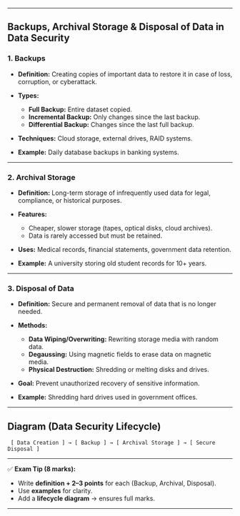 

---

## **Backups, Archival Storage & Disposal of Data in Data Security**

### **1. Backups**

* **Definition:** Creating copies of important data to restore it in case of loss, corruption, or cyberattack.
* **Types:**

  * **Full Backup:** Entire dataset copied.
  * **Incremental Backup:** Only changes since the last backup.
  * **Differential Backup:** Changes since the last full backup.
* **Techniques:** Cloud storage, external drives, RAID systems.
* **Example:** Daily database backups in banking systems.

---

### **2. Archival Storage**

* **Definition:** Long-term storage of infrequently used data for legal, compliance, or historical purposes.
* **Features:**

  * Cheaper, slower storage (tapes, optical disks, cloud archives).
  * Data is rarely accessed but must be retained.
* **Uses:** Medical records, financial statements, government data retention.
* **Example:** A university storing old student records for 10+ years.

---

### **3. Disposal of Data**

* **Definition:** Secure and permanent removal of data that is no longer needed.
* **Methods:**

  * **Data Wiping/Overwriting:** Rewriting storage media with random data.
  * **Degaussing:** Using magnetic fields to erase data on magnetic media.
  * **Physical Destruction:** Shredding or melting disks and drives.
* **Goal:** Prevent unauthorized recovery of sensitive information.
* **Example:** Shredding hard drives used in government offices.

---

## **Diagram (Data Security Lifecycle)**

```
 [ Data Creation ] → [ Backup ] → [ Archival Storage ] → [ Secure Disposal ]
```

---

✅ **Exam Tip (8 marks):**

* Write **definition + 2–3 points** for each (Backup, Archival, Disposal).
* Use **examples** for clarity.
* Add a **lifecycle diagram** → ensures full marks.

---
